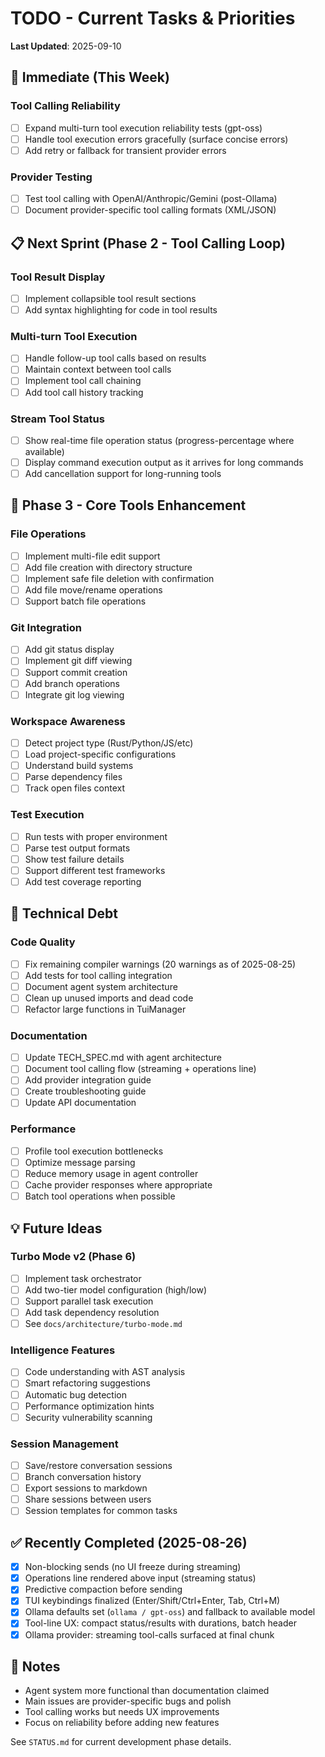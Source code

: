 # TODO - Current Tasks & Priorities

**Last Updated**: 2025-09-10

## 🚨 Immediate (This Week)

### Tool Calling Reliability
- [ ] Expand multi-turn tool execution reliability tests (gpt-oss)
- [ ] Handle tool execution errors gracefully (surface concise errors)
- [ ] Add retry or fallback for transient provider errors

### Provider Testing
- [ ] Test tool calling with OpenAI/Anthropic/Gemini (post-Ollama)
- [ ] Document provider-specific tool calling formats (XML/JSON)

## 📋 Next Sprint (Phase 2 - Tool Calling Loop)

### Tool Result Display
- [ ] Implement collapsible tool result sections
- [ ] Add syntax highlighting for code in tool results

### Multi-turn Tool Execution
- [ ] Handle follow-up tool calls based on results
- [ ] Maintain context between tool calls
- [ ] Implement tool call chaining
- [ ] Add tool call history tracking

### Stream Tool Status
- [ ] Show real-time file operation status (progress-percentage where available)
- [ ] Display command execution output as it arrives for long commands
- [ ] Add cancellation support for long-running tools

## 🎯 Phase 3 - Core Tools Enhancement

### File Operations
- [ ] Implement multi-file edit support
- [ ] Add file creation with directory structure
- [ ] Implement safe file deletion with confirmation
- [ ] Add file move/rename operations
- [ ] Support batch file operations

### Git Integration
- [ ] Add git status display
- [ ] Implement git diff viewing
- [ ] Support commit creation
- [ ] Add branch operations
- [ ] Integrate git log viewing

### Workspace Awareness
- [ ] Detect project type (Rust/Python/JS/etc)
- [ ] Load project-specific configurations
- [ ] Understand build systems
- [ ] Parse dependency files
- [ ] Track open files context

### Test Execution
- [ ] Run tests with proper environment
- [ ] Parse test output formats
- [ ] Show test failure details
- [ ] Support different test frameworks
- [ ] Add test coverage reporting

## 🔧 Technical Debt

### Code Quality
- [ ] Fix remaining compiler warnings (20 warnings as of 2025-08-25)
- [ ] Add tests for tool calling integration
- [ ] Document agent system architecture
- [ ] Clean up unused imports and dead code
- [ ] Refactor large functions in TuiManager

### Documentation
- [ ] Update TECH_SPEC.md with agent architecture
- [ ] Document tool calling flow (streaming + operations line)
- [ ] Add provider integration guide
- [ ] Create troubleshooting guide
- [ ] Update API documentation

### Performance
- [ ] Profile tool execution bottlenecks
- [ ] Optimize message parsing
- [ ] Reduce memory usage in agent controller
- [ ] Cache provider responses where appropriate
- [ ] Batch tool operations when possible

## 💡 Future Ideas

### Turbo Mode v2 (Phase 6)
- [ ] Implement task orchestrator
- [ ] Add two-tier model configuration (high/low)
- [ ] Support parallel task execution
- [ ] Add task dependency resolution
- [ ] See `docs/architecture/turbo-mode.md`

### Intelligence Features
- [ ] Code understanding with AST analysis
- [ ] Smart refactoring suggestions
- [ ] Automatic bug detection
- [ ] Performance optimization hints
- [ ] Security vulnerability scanning

### Session Management
- [ ] Save/restore conversation sessions
- [ ] Branch conversation history
- [ ] Export sessions to markdown
- [ ] Share sessions between users
- [ ] Session templates for common tasks

## ✅ Recently Completed (2025-08-26)

- [x] Non-blocking sends (no UI freeze during streaming)
- [x] Operations line rendered above input (streaming status)
- [x] Predictive compaction before sending
- [x] TUI keybindings finalized (Enter/Shift/Ctrl+Enter, Tab, Ctrl+M)
- [x] Ollama defaults set (`ollama / gpt-oss`) and fallback to available model
- [x] Tool-line UX: compact status/results with durations, batch header
- [x] Ollama provider: streaming tool-calls surfaced at final chunk

## 📝 Notes

- Agent system more functional than documentation claimed
- Main issues are provider-specific bugs and polish
- Tool calling works but needs UX improvements
- Focus on reliability before adding new features

See `STATUS.md` for current development phase details.
